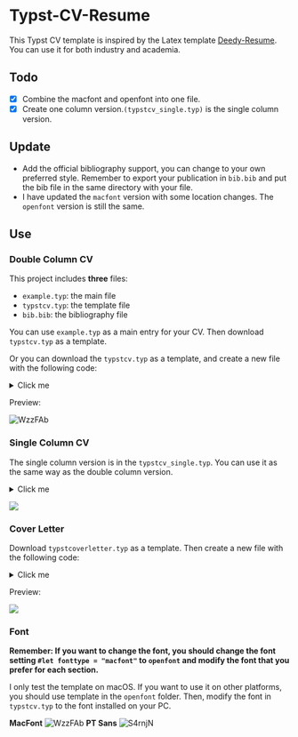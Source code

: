 # Typst-CV-Resume

This Typst CV template is inspired by the Latex template [Deedy-Resume](https://github.com/deedy/Deedy-Resume).
You can use it for both industry and academia.

## Todo

- [X] Combine the macfont and openfont into one file.
- [X] Create one column version.`(typstcv_single.typ)` is the single column version.

## Update

- Add the official bibliography support, you can change to your own preferred style. Remember to export your publication in `bib.bib` and put the bib file in the same directory with your file.
- I have updated the `macfont` version with some location changes. The `openfont` version is still the same.

## Use

### Double Column CV

This project includes **three** files:

- `example.typ`: the main file
- `typstcv.typ`: the template file
- `bib.bib`: the bibliography file

You can use `example.typ` as a main entry for your CV. Then download `typstcv.typ` as a template.

Or you can download the `typstcv.typ` as a template, and create a new file with the following code:

<details>
    <summary>Click me</summary>

```
#import "typstcv.typ": *
// Remember to set the fonttype in `typstcv.typ` 

#main(
name: [#lorem(2)], //name:"" or name:[]
address: [#lorem(4)],
lastupdated: "true",
date:"2023.4.7",
contacts: (
(text:"08856",link:""),
(text:"example.com",link:"https://www.example.com"),
(text:"github.com",link:"https://www.github.com"),
(text:"123@example.com",link:"mailto:123@example.com"),
  ),
bibfile: [bib.json],
[
    //About
    #section("About")
    #descript[#lorem(50)]
    #sectionsep
    #section("Education")
    #subsection[#lorem(4)\ ]
    #term[xxxx-xxxx][UK]
    #subsectionsep
    #subsection[#lorem(4)\ ]
    #term[xxxx-xxxx][UK]
    #sectionsep
    #section("Skills")
    #descript("Programming Languages")
    #info[Python, C++, Java, JavaScript, HTML, CSS, SQL, LaTeX]
    #subsectionsep
    #descript("Frameworks")
    #info[React, Node.js, Express, Flask, Django, Bootstrap, jQuery]
    #subsectionsep
    #descript("Tools")
    #info[Git, GitHub, Docker, AWS, Heroku, MongoDB, MySQL, PostgreSQL, Redis, Linux]
    #sectionsep
    // Award
    #section("Awards")
    #awarddetail[2018][Scholarship][University]
    #awarddetail[2017][Grant][Organisation]
    #awarddetail[2016][Scholarship][University]
    #sectionsep
],
[
    //Experience
    #section("Experience")
    #jobtitle[#lorem(4)][#lorem(2)]
    #term[xxxx-xxxx][UK]
    #jobdetail[
      - #lorem(10)
      - #lorem(10)
      - #lorem(10)
      - #lorem(10)]
    #subsectionsep
    #jobtitle[#lorem(4)][#lorem(2)]
    #term[xxxx-xxxx][]
    #jobdetail[#lorem(30)]
    #subsectionsep
    // Projects
    #section("Projects")
    #descript[#lorem(2)]
    #info[#lorem(40)]
    #subsectionsep
    #descript[#lorem(2)]
    #info[#lorem(40)]
    #subsectionsep
    #descript[#lorem(2)]
    #info[#lorem(40)]
    #sectionsep
    // Publication
    #section("Publications")
    #publication(
      "bib.bib",
      "chicago-author-date")
],
)
```

</details>

Preview:

![WzzFAb](https://cdn.jsdelivr.net/gh/jxpeng98/imagerepo@main/2023/04/WzzFAb.png)

### Single Column CV

The single column version is in the `typstcv_single.typ`. You can use it as the same way as the double column version.

<details>
    <summary>Click me</summary>

```
#import "typstcv_single.typ": *
// TODO: add more bibstyle and try to use yaml and xml to replace json
//
// select the font type: "macfont" or "openfont"
#let fonttype = "macfont"
#show: mainbody => main(
continue_header: "false",
name: [#lorem(2)], //name:"" or name:[]
address: [#lorem(4)],
lastupdated: "true",
pagecount: "true",
date:"2023.4.7",
contacts: (
(text:"08856",link:""),
(text:"example.com",link:"https://www.example.com"),
(text:"github.com",link:"https://www.github.com"),
(text:"123@example.com",link:"mailto:123@example.com"),
  ),
bibfile: [bib.json],
mainbody
)

    //About
    #section("About")
    #descript[#lorem(50)]
    #sectionsep
    #section("Education")
    #education[#lorem(4)][#lorem(2)][xxxx-xxxx][UK][Core Modules: #lorem(10)]\
    #education[#lorem(4)][#lorem(2)][xxxx-xxxx][UK][]
    #sectionsep
    #section("Skills")
    #descript("Programming Languages")
    #info[Python, C++, Java, JavaScript, HTML, CSS, SQL, LaTeX]
    #subsectionsep
    #descript("Frameworks")
    #info[React, Node.js, Express, Flask, Django, Bootstrap, jQuery]
    #subsectionsep
    #descript("Tools")
    #info[Git, GitHub, Docker, AWS, Heroku, MongoDB, MySQL, PostgreSQL, Redis, Linux]
    #sectionsep
    // Award
    #section("Awards")
    #awarddetail[2018][Scholarship][University]
    #awarddetail[2017][Grant][Organisation]
    #awarddetail[2016][Scholarship][University]
    #sectionsep
    //Experience
    #section("Experience")
    #jobtitle[#lorem(4)][#lorem(2)][xxxx-xxxx][UK]
    #jobdetail[
      - #lorem(10)
      - #lorem(10)
      - #lorem(10)
      - #lorem(10)]
    #subsectionsep
    #jobtitle[#lorem(4)][#lorem(2)][xxxx-xxxx][UK]
    #jobdetail[#lorem(30)]
    #sectionsep
    // Projects
    #section("Projects")
    #project[#lorem(2)][Jan 2023][#lorem(40)]
    #subsectionsep
    #project[#lorem(2)][][
      - #lorem(15)
      - #lorem(15)
      ]
    #subsectionsep
    #project[#lorem(2)][][#lorem(40)]
    #sectionsep
    // Publication
    #section("Publications")
    #publication(
      "bib.bib",    
      "chicago-author-date")


```

</details>

![](https://minioapi.pjx.ac.cn/img1/2024/02/738f1665f4d8499c15601491870da3d6.png)

### Cover Letter

Download `typstcoverletter.typ` as a template. Then create a new file with the following code:

<details>
    <summary>Click me</summary>

```
#import "typstcoverletter.typ": *
// Remember to set the fonttype in `typstcv.typ` 


#show: mainbody => main(
name: [#lorem(2)], //name:"" or name:[]
address: [#lorem(4)],
contacts: (
(text:"08856",link:""),
(text:"example.com",link:"https://www.example.com"),
(text:"github.com",link:"https://www.github.com"),
(text:"123@example.com",link:"mailto:123@example.com"),
  ),
  recipient: (
  starttitle: "Dear",
  jobtitle: "Hiring Manager",
  date: "",
  department: [#lorem(2)],
  university: [#lorem(2)],
  address: [#lorem(4)],
  postcode: [#lorem(1)]
  ),
mainbody,
)



#lorem(300)

#lorem(100)


```

</details>

Preview:

![](https://minioapi.pjx.ac.cn/img1/2024/02/c98c13130d7156ae444f100c5f8b653d.png)

### Font

**Remember: If you want to change the font, you should change the font setting `#let fonttype = "macfont"` to `openfont` and modify the font that you prefer for each section.**

I only test the template on macOS. If you want to use it on other platforms, you should use template in the `openfont` folder. Then, modify the font in `typstcv.typ` to the font installed on your PC.

**MacFont**
![WzzFAb](https://cdn.jsdelivr.net/gh/jxpeng98/imagerepo@main/2023/04/WzzFAb.png)
**PT Sans**
![S4rnjN](https://cdn.jsdelivr.net/gh/jxpeng98/imagerepo@main/2023/04/S4rnjN.png)
